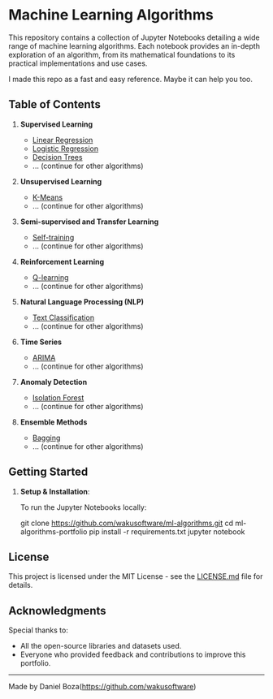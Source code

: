 # Machine Learning Algorithms

This repository contains a collection of Jupyter Notebooks detailing a wide range of machine learning algorithms. Each notebook provides an in-depth exploration of an algorithm, from its mathematical foundations to its practical implementations and use cases.

I made this repo as a fast and easy reference. Maybe it can help you too.

## Table of Contents

1. **Supervised Learning**

   - [Linear Regression](./notebooks/linear_regression.ipynb)
   - [Logistic Regression](./notebooks/logistic_regression.ipynb)
   - [Decision Trees](./notebooks/decision_trees.ipynb)
   - ... (continue for other algorithms)

2. **Unsupervised Learning**

   - [K-Means](./notebooks/k_means.ipynb)
   - ... (continue for other algorithms)

3. **Semi-supervised and Transfer Learning**

   - [Self-training](./notebooks/self_training.ipynb)
   - ... (continue for other algorithms)

4. **Reinforcement Learning**

   - [Q-learning](./notebooks/q_learning.ipynb)
   - ... (continue for other algorithms)

5. **Natural Language Processing (NLP)**

   - [Text Classification](./notebooks/text_classification.ipynb)
   - ... (continue for other algorithms)

6. **Time Series**

   - [ARIMA](./notebooks/arima.ipynb)
   - ... (continue for other algorithms)

7. **Anomaly Detection**

   - [Isolation Forest](./notebooks/isolation_forest.ipynb)
   - ... (continue for other algorithms)

8. **Ensemble Methods**
   - [Bagging](./notebooks/bagging.ipynb)
   - ... (continue for other algorithms)

## Getting Started

1. **Setup & Installation**:

   To run the Jupyter Notebooks locally:

   git clone https://github.com/wakusoftware/ml-algorithms.git
   cd ml-algorithms-portfolio
   pip install -r requirements.txt
   jupyter notebook

## License

This project is licensed under the MIT License - see the [LICENSE.md](./LICENSE.md) file for details.

## Acknowledgments

Special thanks to:

- All the open-source libraries and datasets used.
- Everyone who provided feedback and contributions to improve this portfolio.

---

Made by Daniel Boza(https://github.com/wakusoftware)
